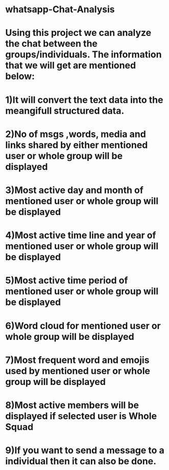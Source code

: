 # whatsapp-Chat-Analysis

# Using this project we can analyze the chat between the groups/individuals. The information that we will get are mentioned below:
# 1)It will convert the text data into the meangifull structured  data.
# 2)No of msgs ,words, media and links shared by either mentioned user or whole group will be displayed
# 3)Most active day and month of mentioned user or whole group will be displayed
# 4)Most active time line and year of mentioned user or whole group will be displayed
# 5)Most active time period of mentioned user or whole group will be displayed
# 6)Word cloud for mentioned user or whole group will be displayed
# 7)Most frequent word and emojis used by mentioned user or whole group will be displayed
# 8)Most active members will be displayed if selected user is Whole Squad
# 9)If you want to send a message to a individual then it can also be done.
